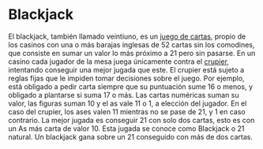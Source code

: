 # Blackjack
El blackjack, también llamado veintiuno, es un [juego de cartas](https://es.wikipedia.org/wiki/Juego_de_cartas), propio de los casinos con una o más barajas inglesas de 52 cartas sin los comodines, que consiste en sumar un valor lo más próximo a 21 pero sin pasarse. En un casino cada jugador de la mesa juega únicamente contra el [crupier](https://es.wikipedia.org/wiki/Crupier), intentando conseguir una mejor jugada que este. El crupier está sujeto a reglas fijas que le impiden tomar decisiones sobre el juego. Por ejemplo, está obligado a pedir carta siempre que su puntuación sume 16 o menos, y obligado a plantarse si suma 17 o más. Las cartas numéricas suman su valor, las figuras suman 10 y el as vale 11 o 1, a elección del jugador. En el caso del crupier, los ases valen 11 mientras no se pase de 21, y 1 en caso contrario. La mejor jugada es conseguir 21 con solo dos cartas, esto es con un As más carta de valor 10. Esta jugada se conoce como Blackjack o 21 natural. Un blackjack gana sobre un 21 conseguido con más de dos cartas.